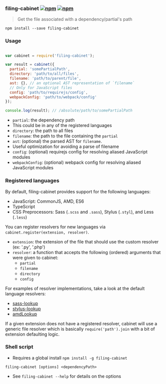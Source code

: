 ### filing-cabinet [![npm](http://img.shields.io/npm/v/filing-cabinet.svg)](https://npmjs.org/package/filing-cabinet) [![npm](http://img.shields.io/npm/dm/filing-cabinet.svg)](https://npmjs.org/package/filing-cabinet)

> Get the file associated with a dependency/partial's path

`npm install --save filing-cabinet`

### Usage

```js

var cabinet = require('filing-cabinet');

var result = cabinet({
  partial: 'somePartialPath',
  directory: 'path/to/all/files',
  filename: 'path/to/parent/file',
  ast: {}, // an optional AST representation of `filename`
  // Only for JavaScript files
  config: 'path/to/requirejs/config',
  webpackConfig: 'path/to/webpack/config'
});

console.log(result); // /absolute/path/to/somePartialPath
```

* `partial`: the dependency path
 * This could be in any of the registered languages
* `directory`: the path to all files
* `filename`: the path to the file containing the `partial`
* `ast`: (optional) the parsed AST for `filename`.
 * Useful optimization for avoiding a parse of filename
* `config`: (optional) requirejs config for resolving aliased JavaScript modules
* `webpackConfig`: (optional) webpack config for resolving aliased JavaScript modules

### Registered languages

By default, filing-cabinet provides support for the following languages:

* JavaScript: CommonJS, AMD, ES6
* TypeScript
* CSS Preprocessors: Sass (`.scss` and `.sass`), Stylus (`.styl`), and Less (`.less`)

You can register resolvers for new languages via `cabinet.register(extension, resolver)`.

* `extension`: the extension of the file that should use the custom resolver (ex: '.py', '.php')
* `resolver`: a function that accepts the following (ordered) arguments that were given to cabinet:
  * `partial`
  * `filename`
  * `directory`
  * `config`

For examples of resolver implementations, take a look at the default language resolvers:

* [sass-lookup](https://github.com/mrjoelkemp/node-sass-lookup)
* [stylus-lookup](https://github.com/mrjoelkemp/node-stylus-lookup)
* [amdLookup](https://github.com/mrjoelkemp/node-module-lookup-amd)

If a given extension does not have a registered resolver, cabinet will use
a generic file resolver which is basically `require('path').join` with a bit of extension defaulting logic.

### Shell script

* Requires a global install `npm install -g filing-cabinet`

`filing-cabinet [options] <dependencyPath>`

* See `filing-cabinet --help` for details on the options
